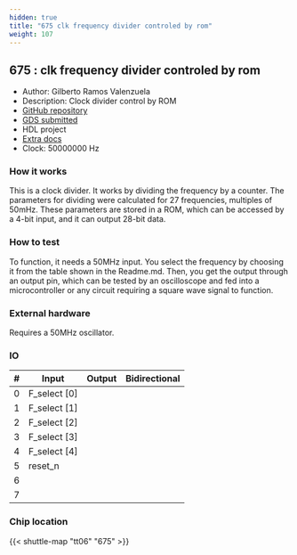 ```yaml
---
hidden: true
title: "675 clk frequency divider controled by rom"
weight: 107
---
```


## 675 : clk frequency divider controled by rom

* Author: Gilberto Ramos Valenzuela
* Description: Clock divider control by ROM
* [GitHub repository](https://github.com/brtgio/frq_divider_ROM_controled)
* [GDS submitted](https://github.com/brtgio/frq_divider_ROM_controled/actions/runs/8707514950)
* HDL project
* [Extra docs]()
* Clock: 50000000 Hz

<!---

This file is used to generate your project datasheet. Please fill in the information below and delete any unused
sections.

You can also include images in this folder and reference them in the markdown. Each image must be less than
512 kb in size, and the combined size of all images must be less than 1 MB.
-->


### How it works

This is a clock divider. It works by dividing the frequency by a counter. The parameters for dividing were calculated for 27 frequencies, multiples of 50mHz. These parameters are stored in a ROM, which can be accessed by a 4-bit input, and it can output 28-bit data.

### How to test

To function, it needs a 50MHz input. You select the frequency by choosing it from the table shown in the Readme.md. Then, you get the output through an output pin, which can be tested by an oscilloscope and fed into a microcontroller or any circuit requiring a square wave signal to function.

### External hardware

Requires a 50MHz oscillator.


### IO

| #             | Input    | Output   | Bidirectional   |
| ------------- | -------- | -------- | --------------- |
| 0 | F_select [0]  |   |      |
| 1 | F_select [1]  |   |      |
| 2 | F_select [2]  |   |      |
| 3 | F_select [3]  |   |      |
| 4 | F_select [4]  |   |      |
| 5 | reset_n  |   |      |
| 6 |   |   |      |
| 7 |   |   |      |


### Chip location

{{< shuttle-map "tt06" "675" >}}
